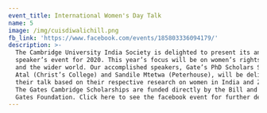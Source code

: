 ```yaml
---
event_title: International Women's Day Talk
name: 5
image: /img/cuisdiwalichill.png
fb_link: 'https://www.facebook.com/events/185803336094179/'
description: >-
  The Cambridge University India Society is delighted to present its annual
  speaker’s event for 2020. This year’s focus will be on women’s rights in India
  and the wider world. Our accomplished speakers, Gate’s PhD Scholars Saloni
  Atal (Christ’s College) and Sandile Mtetwa (Peterhouse), will be delivering
  their talk based on their respective research on women in India and Zimbabwe.
  The Gates Cambridge Scholarships are funded directly by the Bill and Melinda
  Gates Foundation. Click here to see the facebook event for further details.
---
```


